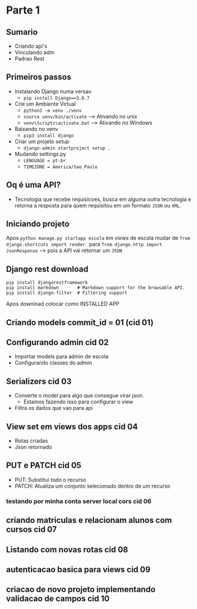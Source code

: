 # Parte 1

## Sumario

- Criando api's 
- Vinculando adm 
- Padrao Rest

## Primeiros passos

- Instalando Django numa versao
    - `pip install Django==3.0.7`
- Crie um Ambiente Virtual
    - `python3 -m venv ./venv`
    - `source venv/bin/activate` --> Ativando no unix
    - `venv\Scripts\activate.bat` --> Ativando no Windows
- Baixando no venv
    - `pip3 install django` 
- Criar um projeto *setup*
  - `django-admin startproject setup .`
- Mudando settings.py
  - `LENGUAGE = pt-br`
  - `TIMEZONE = America/Sao_Paulo`

## Oq é uma API?

- Tecnologia que recebe requisicoes, busca em alguma outra tecnologia e retorna a resposta para quem requisitou em um formato `JSON` ou `XML`.

## Iniciando projeto 

Apos `python manage.py startapp escola`  em *views* de escola mudar de `from django.shortcuts import render ` para `from django.http import JsonResponse` --> pois a API vai retornar um `JSON`


## Django rest download

```
pip install djangorestframework
pip install markdown       # Markdown support for the browsable API.
pip install django-filter  # Filtering support
```
 Apos download colocar como INSTALLED APP

## Criando models commit_id = 01 (cid 01)

## Configurando admin  cid 02

- Importar models para admin de escola
- Configurando classes do admin
  
## Serializers  cid 03

- Converte o model para algo que consegue virar json.
    - Estamos fazendo isso para configurar o view 
- Filtra os dados que vao para api

## View set em views dos apps cid 04

- Rotas criadas
- Json retornado

## PUT e PATCH cid 05

- PUT: Substitui todo o recurso 
- PATCH: Atualiza um conjunto selecionado dentro de um recurso

### testando por minha conta server local cors cid 06

## criando matriculas e relacionam alunos com cursos cid 07

## Listando com novas rotas cid 08

## autenticacao basica para views cid 09


## criacao de novo projeto implementando validacao de campos cid 10